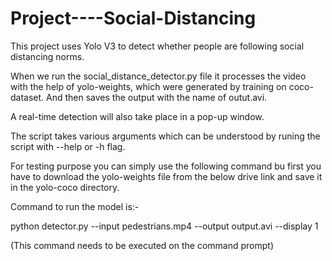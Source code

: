 # Project----Social-Distancing

This project uses Yolo V3 to detect whether people are following social distancing norms.

When we run the social_distance_detector.py file it processes the video with the help of yolo-weights, which were generated by training on coco-dataset. And then saves the output with the name of outut.avi.

A real-time detection will also take place in a pop-up window.

The script takes various arguments which can be understood by runing the script with --help or -h flag.

For testing purpose you can simply use the following command bu first you have to download the yolo-weights file from the below drive link and save it in the yolo-coco directory.

Command to run the model is:-

python detector.py --input pedestrians.mp4 --output output.avi --display 1

(This command needs to be executed on the command prompt)
